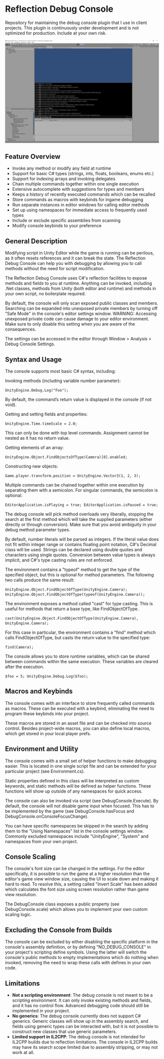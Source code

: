# Reflection Debug Console

Repository for maintaining the debug console plugin that I use in client projects. This plugin is continuously under development and is not optimized for production. Include at your own risk.

![alt text](https://github.com/AggroBird/ReflectionDebugConsole/blob/main/example.png?raw=true "Debug Console")

## Feature Overview

- Invoke any method or modify any field at runtime
- Support for basic C# types (strings, ints, floats, booleans, enums etc.)
- Support for indexing arrays and invoking delegates
- Chain multiple commands together within one single execution
- Extensive autocomplete with suggestions for types and members
- Keeps a history of recently executed commands which can be recalled
- Store commands as macros with keybinds for ingame debugging
- Run separate instances in editor windows for calling editor methods
- Set up using namespaces for immediate access to frequently used types
- Include or exclude specific assemblies from scanning
- Modify console keybinds to your preference

## General Description

Modifying script in Unity Editor while the game is running can be perilous, as it often resets references and it can break the state. The Reflection Debug Console can help you with debugging by allowing you to call methods without the need for script modification.

The Reflection Debug Console uses C#'s reflection facilities to expose methods and fields to you at runtime. Anything can be invoked, including .Net classes, methods from Unity (both editor and runtime) and methods in your own script, no boilerplate required.

By default, the console will only scan exposed public classes and members. Searching can be expanded into unexposed private members by turning off "Safe Mode" in the console's editor settings window. 
WARNING: Accessing unexposed private code can cause damage to your editor environment. Make sure to only disable this setting when you are aware of the consequences.

The settings can be accessed in the editor through Window > Analysis > Debug Console Settings.

## Syntax and Usage

The console supports most basic C# syntax, including:

Invoking methods (including variable number parameter):
```
UnityEngine.Debug.Log("Foo");
```
By default, the command’s return value is displayed in the console (if not void).

Getting and setting fields and properties:
```
UnityEngine.Time.timeScale = 2.0;
```
This can only be done with top level commands. Assignment cannot be nested as it has no return value.

Getting elements of an array:
```
UnityEngine.Object.FindObjectsOfType(Camera)[0].enabled;
```

Constructing new objects:
```
Game.player.transform.position = UnityEngine.Vector3(1, 2, 3);
```

Multiple commands can be chained together within one execution by separating them with a semicolon. For singular commands, the semicolon is optional.
```
EditorApplication.isPlaying = true; EditorApplication.isPaused = true;
```

The debug console will pick method overloads very liberally, stopping the search at the first method which will take the supplied parameters (either directly or through conversion). Make sure that you avoid ambiguity in your debug method parameter types.

By default, number literals will be parsed as integers. If the literal value does not fit within integer range or contains floating point notation, C#'s Decimal class will be used. Strings can be declared using double quotes and characters using single quotes. Conversion between value types is always implicit, and C#'s type casting rules are not enforced.

The environment contains a "typeof" method to get the type of the specified object, but this is optional for method parameters. The following two calls produce the same result:
```
UnityEngine.Object.FindObjectOfType(UnityEngine.Camera);
UnityEngine.Object.FindObjectOfType(typeof(UnityEngine.Camera));
```

The environment exposes a method called "cast" for type casting. This is useful for methods that return a base type, like FindObjectOfType.
```
cast(UnityEngine.Object.FindObjectOfType(UnityEngine.Camera), UnityEngine.Camera);
```
For this case in particular, the environment contains a "find" method which calls FindObjectOfType, but casts the return value to the specified type:
```
find(Camera);
```

The console allows you to store runtime variables, which can be shared between commands within the same execution. These variables are cleared after the execution.
```
$foo = 5; UnityEngine.Debug.Log($foo);
```

## Macros and Keybinds

The console comes with an interface to store frequently called commands as macros. These can be executed with a keybind, eliminating the need to program these keybinds into your project.

These macros are stored in an asset file and can be checked into source control. Besides project-wide macros, you can also define local macros, which get stored in your local player prefs.

## Environment and Utility

The console comes with a small set of helper functions to make debugging easier. This is located in one single script file and can be extended for your particular project (see Environment.cs).

Static properties defined in this class will be interpreted as custom keywords, and static methods will be defined as helper functions. These functions will show up outside of any namespaces for quick access.

The console can also be invoked via script (see DebugConsole.Execute). By default, the console will not disable game input when focused. This has to be implemented by the game (see DebugConsole.hasFocus and DebugConsole.onConsoleFocusChange).

You can have specific namespaces be skipped in the search by adding them to the "Using Namespaces" list in the console settings window. Commonly excluded namespaces include "UnityEngine", "System" and namespaces from your own project.

## Console Scaling

The console's font size can be changed in the settings. For the editor specifically, it is possible to run the game at a higher resolution than the editor's game view window size, causing the UI to scale down and making it hard to read. To resolve this, a setting called "Invert Scale" has been added which calculates the font size using screen resolution rather than game view resolution.

The DebugConsole class exposes a public property (see DebugConsole.scale) which allows you to implement your own custom scaling logic.

## Excluding the Console from Builds

The console can be excluded by either disabling the specific platform in the console's assembly definition, or by defining "NO_DEBUG_CONSOLE" in your project's scripting define symbols. Using the latter will switch the console's public methods to empty implementations which do nothing when invoked, removing the need to wrap these calls with defines in your own code.

## Limitations

- **Not a scripting environment**: The debug console is not meant to be a scripting environment. It can only invoke existing methods and fields, and it has no control flow. Advanced debugging code should still be implemented in your project.
- **No generics**: The debug console currently does not support C# generics. Generic classes will show up in the assembly search, and fields using generic types can be interacted with, but it is not possible to construct new classes that use generic parameters.
- **Limited support in IL2CPP**: The debug console is not intended for IL2CPP builds due to reflection limitations. The console in IL2CPP builds may have its search scope limited due to assembly stripping, or may not work at all.